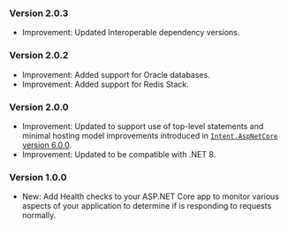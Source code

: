 ### Version 2.0.3

- Improvement: Updated Interoperable dependency versions.

### Version 2.0.2

- Improvement: Added support for Oracle databases.
- Improvement: Added support for Redis Stack.

### Version 2.0.0

- Improvement: Updated to support use of top-level statements and minimal hosting model improvements introduced in [`Intent.AspNetCore` version 6.0.0](https://github.com/IntentArchitect/Intent.Modules.NET/blob/development/Modules/Intent.Modules.AspNetCore/release-notes.md#version-600).
- Improvement: Updated to be compatible with .NET 8.

### Version 1.0.0

- New: Add Health checks to your ASP.NET Core app to monitor various aspects of your application to determine if is responding to requests normally.